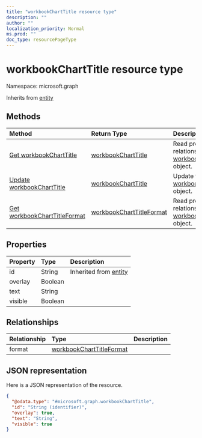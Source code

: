 ```yaml
---
title: "workbookChartTitle resource type"
description: ""
author: ""
localization_priority: Normal
ms.prod: ""
doc_type: resourcePageType
---
```


# workbookChartTitle resource type


Namespace: microsoft.graph




Inherits from [entity](../resources/entity.md)

## Methods
|Method|Return Type|Description|
|:---|:---|:---|
|[Get workbookChartTitle](../api/workbookcharttitle-get.md)|[workbookChartTitle](../resources/workbookcharttitle.md)|Read properties and relationships of the [workbookChartTitle](../resources/workbookcharttitle.md) object.|
|[Update workbookChartTitle](../api/workbookcharttitle-update.md)|[workbookChartTitle](../resources/workbookcharttitle.md)|Update the properties of a [workbookChartTitle](../resources/workbookcharttitle.md) object.|
|[Get workbookChartTitleFormat](../api/workbookcharttitleformat-get.md)|[workbookChartTitleFormat](../resources/workbookcharttitleformat.md)|Read properties and relationships of the [workbookChartTitleFormat](../resources/workbookcharttitleformat.md) object.|

## Properties
|Property|Type|Description|
|:---|:---|:---|
|id|String| Inherited from [entity](../resources/entity.md)|
|overlay|Boolean||
|text|String||
|visible|Boolean||

## Relationships
|Relationship|Type|Description|
|:---|:---|:---|
|format|[workbookChartTitleFormat](../resources/workbookcharttitleformat.md)||

## JSON representation
Here is a JSON representation of the resource.
<!-- {
  "blockType": "resource",
  "keyProperty": "id",
  "@odata.type": "microsoft.graph.workbookChartTitle",
  "baseType": "microsoft.graph.entity",
  "openType": false
}
-->
``` json
{
  "@odata.type": "#microsoft.graph.workbookChartTitle",
  "id": "String (identifier)",
  "overlay": true,
  "text": "String",
  "visible": true
}
```

